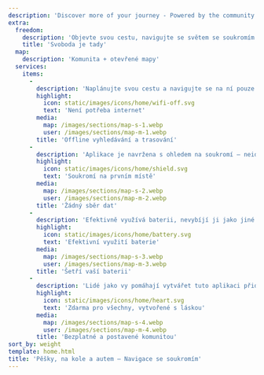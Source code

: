 ```yaml
---
description: 'Discover more of your journey - Powered by the community'
extra:
  freedom:
    description: 'Objevte svou cestu, navigujte se světem se soukromím a komunitou na prvním místě.'
    title: 'Svoboda je tady'
  map:
    description: 'Komunita + otevřené mapy'
  services:
    items:
      - 
        description: 'Naplánujte svou cestu a navigujte se na ní pouze s GPS, bez potřeby mobilních dat. Hledejte body zájmu na vzdálených túrách nebo cyklotrasách.'
        highlight:
          icon: static/images/icons/home/wifi-off.svg
          text: 'Není potřeba internet'
        media:
          map: /images/sections/map-s-1.webp
          user: /images/sections/map-m-1.webp
        title: 'Offline vyhledávání a trasování'
      - 
        description: 'Aplikace je navržena s ohledem na soukromí – neidentifikuje osoby, nesleduje vás a neshromažďuje žádné informace. Aplikace CoMaps byla také prověřena službou <span class="text-icon"><svg viewBox="0 0 19 19"><use href="#icon-exodus"></use></svg> [Exodus](https://reports.exodus-privacy.eu.org/reports/app.comaps.google/latest/).'
        highlight:
          icon: static/images/icons/home/shield.svg
          text: 'Soukromí na prvním místě'
        media:
          map: /images/sections/map-s-2.webp
          user: /images/sections/map-m-2.webp
        title: 'Žádný sběr dat'
      - 
        description: 'Efektivně využívá baterii, nevybíjí ji jako jiné navigační aplikace.'
        highlight:
          icon: static/images/icons/home/battery.svg
          text: 'Efektivní využití baterie'
        media:
          map: /images/sections/map-s-3.webp
          user: /images/sections/map-m-3.webp
        title: 'Šetří vaší baterii'
      - 
        description: 'Lidé jako vy pomáhají vytvářet tuto aplikaci přidáváním míst do projektu <span class="text-icon"><svg viewBox="0 0 19 19"><use href="#icon-open-street-map"></use></svg> [OpenStreetMap](https://openstreetmap.org)</span>, posíláním zpětné vazby a přispíváním kódu na <span class="text-icon"><svg viewbox="0 0 4.233 4.233"> <use href="#icon-codeberg"></use></svg> [Codebergu](https://codeberg.org/comaps)</span> pro společné vytváření skvělých map. Projekt je odnoží (forkem) aplikací Organic Maps a Maps.Me a je řízen open-source komunitou.'
        highlight:
          icon: static/images/icons/home/heart.svg
          text: 'Zdarma pro všechny, vytvořené s láskou'
        media:
          map: /images/sections/map-s-4.webp
          user: /images/sections/map-m-4.webp
        title: 'Bezplatné a postavené komunitou'
sort_by: weight
template: home.html
title: 'Pěšky, na kole a autem – Navigace se soukromím'
---
```

